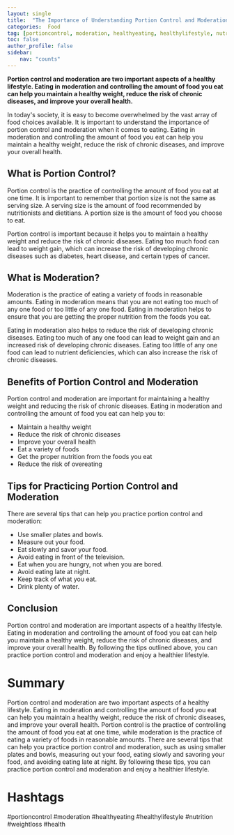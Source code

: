 ```yaml
---
layout: single
title:  "The Importance of Understanding Portion Control and Moderation"
categories:  Food
tag: [portioncontrol, moderation, healthyeating, healthylifestyle, nutrition, weightloss, health, ]
toc: false
author_profile: false
sidebar:
    nav: "counts"
---
```

    
**Portion control and moderation are two important aspects of a healthy lifestyle. Eating in moderation and controlling the amount of food you eat can help you maintain a healthy weight, reduce the risk of chronic diseases, and improve your overall health.**

In today's society, it is easy to become overwhelmed by the vast array of food choices available. It is important to understand the importance of portion control and moderation when it comes to eating. Eating in moderation and controlling the amount of food you eat can help you maintain a healthy weight, reduce the risk of chronic diseases, and improve your overall health.

## What is Portion Control?

Portion control is the practice of controlling the amount of food you eat at one time. It is important to remember that portion size is not the same as serving size. A serving size is the amount of food recommended by nutritionists and dietitians. A portion size is the amount of food you choose to eat.

Portion control is important because it helps you to maintain a healthy weight and reduce the risk of chronic diseases. Eating too much food can lead to weight gain, which can increase the risk of developing chronic diseases such as diabetes, heart disease, and certain types of cancer.

## What is Moderation?

Moderation is the practice of eating a variety of foods in reasonable amounts. Eating in moderation means that you are not eating too much of any one food or too little of any one food. Eating in moderation helps to ensure that you are getting the proper nutrition from the foods you eat.

Eating in moderation also helps to reduce the risk of developing chronic diseases. Eating too much of any one food can lead to weight gain and an increased risk of developing chronic diseases. Eating too little of any one food can lead to nutrient deficiencies, which can also increase the risk of chronic diseases.

## Benefits of Portion Control and Moderation

Portion control and moderation are important for maintaining a healthy weight and reducing the risk of chronic diseases. Eating in moderation and controlling the amount of food you eat can help you to:

- Maintain a healthy weight
- Reduce the risk of chronic diseases
- Improve your overall health
- Eat a variety of foods
- Get the proper nutrition from the foods you eat
- Reduce the risk of overeating

## Tips for Practicing Portion Control and Moderation

There are several tips that can help you practice portion control and moderation:

- Use smaller plates and bowls.
- Measure out your food.
- Eat slowly and savor your food.
- Avoid eating in front of the television.
- Eat when you are hungry, not when you are bored.
- Avoid eating late at night.
- Keep track of what you eat.
- Drink plenty of water.

## Conclusion

Portion control and moderation are important aspects of a healthy lifestyle. Eating in moderation and controlling the amount of food you eat can help you maintain a healthy weight, reduce the risk of chronic diseases, and improve your overall health. By following the tips outlined above, you can practice portion control and moderation and enjoy a healthier lifestyle.

# Summary
Portion control and moderation are two important aspects of a healthy lifestyle. Eating in moderation and controlling the amount of food you eat can help you maintain a healthy weight, reduce the risk of chronic diseases, and improve your overall health. Portion control is the practice of controlling the amount of food you eat at one time, while moderation is the practice of eating a variety of foods in reasonable amounts. There are several tips that can help you practice portion control and moderation, such as using smaller plates and bowls, measuring out your food, eating slowly and savoring your food, and avoiding eating late at night. By following these tips, you can practice portion control and moderation and enjoy a healthier lifestyle.

# Hashtags
#portioncontrol #moderation #healthyeating #healthylifestyle #nutrition #weightloss #health